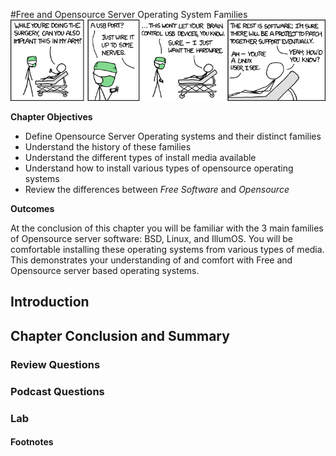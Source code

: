#Free and Opensource Server Operating System Families
![Understanding the Technology and Philosophy of Unix/Linux](images/Chapter-Header/chapter-03/surgery.png "Understanding the Technology and Philosophy of Unix/Linux")

__Chapter Objectives__

  *  Define Opensource Server Operating systems and their distinct families
  *  Understand the history of these families
  *  Understand the different types of install media available
  *  Understand how to install various types of opensource operating systems
  *  Review the differences between *Free Software* and *Opensource*
  
__Outcomes__
 
   At the conclusion of this chapter you will be familiar with the 3 main families of Opensource server software: BSD, Linux, and IllumOS.  You will be comfortable installing these operating systems from various types of media.  This demonstrates your understanding of and comfort with Free and Opensource server based operating systems.
   
## Introduction


## Chapter Conclusion and Summary


### Review Questions


### Podcast Questions



### Lab


#### Footnotes 




